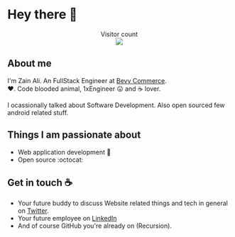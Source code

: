 # Hey there :wave:

<!-- <img src="https://raw.githubusercontent.com/zainali95/zainali95/resources/banner.png" alt="Hello world"> -->

<p align="center"> 
  Visitor count<br>
  <img src="https://profile-counter.glitch.me/zainali95/count.svg" />
</p>

## About me

I'm Zain Ali. An FullStack Engineer at [Bevy Commerce](https://www.bevycommerce.com/).  
:heart:. Code blooded animal, 1xEngineer :stuck_out_tongue: and :coffee: lover. 

I ocassionally talked about Software Development. Also open sourced few android related stuff.  


## Things I am passionate about

- Web application development :robot:
- Open source :octocat:

## Get in touch :coffee:

- Your future buddy to discuss Website related things and tech in general on [Twitter](https://twitter.com/zainali95).
- Your future employee on [LinkedIn](https://www.linkedin.com/in/zainali95)
- And of course GitHub you're already on (Recursion).
